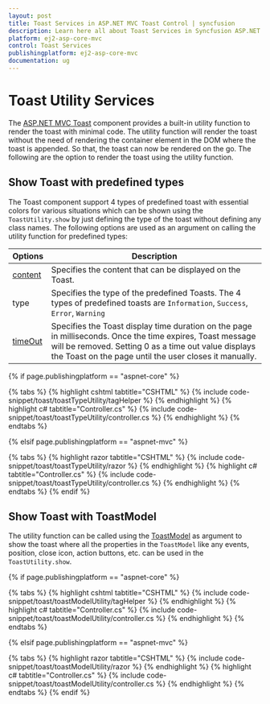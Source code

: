 ```yaml
---
layout: post
title: Toast Services in ASP.NET MVC Toast Control | syncfusion
description: Learn here all about Toast Services in Syncfusion ASP.NET MVC Toast control of Syncfusion Essential JS 2 and more.
platform: ej2-asp-core-mvc
control: Toast Services
publishingplatform: ej2-asp-core-mvc
documentation: ug
---
```



# Toast Utility Services

The [ASP.NET MVC Toast](https://www.syncfusion.com/aspnet-mvc-ui-controls/toast) component provides a built-in utility function to render the toast with minimal code. The utility function will render the toast without the need of rendering the container element in the DOM where the toast is appended. So that, the toast can now be rendered on the go. The following are the option to render the toast using the utility function.

## Show Toast with predefined types

The Toast component support 4 types of predefined toast with essential colors for various situations which can be shown using the `ToastUtility.show` by just defining the type of the toast without defining any class names. The following options are used as an argument on calling the utility function for predefined types:

| Options   | Description |
|-----------|-------------|
| [content](https://help.syncfusion.com/cr/aspnetcore-js2/Syncfusion.EJ2.Notifications.Toast.html#Syncfusion_EJ2_Notifications_Toast_Content) | Specifies the content that can be displayed on the Toast. |
| type | Specifies the type of the predefined Toasts. The 4 types of predefined toasts are `Information`, `Success`, `Error`, `Warning` |
| [timeOut](https://help.syncfusion.com/cr/aspnetcore-js2/Syncfusion.EJ2.Notifications.Toast.html#Syncfusion_EJ2_Notifications_Toast_TimeOut) | Specifies the Toast display time duration on the page in milliseconds. Once the time expires, Toast message will be removed. Setting 0 as a time out value displays the Toast on the page until the user closes it manually. |

{% if page.publishingplatform == "aspnet-core" %}

{% tabs %}
{% highlight cshtml tabtitle="CSHTML" %}
{% include code-snippet/toast/toastTypeUtility/tagHelper %}
{% endhighlight %}
{% highlight c# tabtitle="Controller.cs" %}
{% include code-snippet/toast/toastTypeUtility/controller.cs %}
{% endhighlight %}
{% endtabs %}

{% elsif page.publishingplatform == "aspnet-mvc" %}

{% tabs %}
{% highlight razor tabtitle="CSHTML" %}
{% include code-snippet/toast/toastTypeUtility/razor %}
{% endhighlight %}
{% highlight c# tabtitle="Controller.cs" %}
{% include code-snippet/toast/toastTypeUtility/controller.cs %}
{% endhighlight %}
{% endtabs %}
{% endif %}



## Show Toast with ToastModel

The utility function can be called using the [ToastModel](https://help.syncfusion.com/cr/aspnetcore-js2/Syncfusion.EJ2.Notifications.Toast.html#Syncfusion_EJ2_Notifications_Toast_ToastModel) as argument to show the toast where all the properties in the `ToastModel` like any events, position, close icon, action buttons, etc. can be used in the `ToastUtility.show`.

{% if page.publishingplatform == "aspnet-core" %}

{% tabs %}
{% highlight cshtml tabtitle="CSHTML" %}
{% include code-snippet/toast/toastModelUtility/tagHelper %}
{% endhighlight %}
{% highlight c# tabtitle="Controller.cs" %}
{% include code-snippet/toast/toastModelUtility/controller.cs %}
{% endhighlight %}
{% endtabs %}

{% elsif page.publishingplatform == "aspnet-mvc" %}

{% tabs %}
{% highlight razor tabtitle="CSHTML" %}
{% include code-snippet/toast/toastModelUtility/razor %}
{% endhighlight %}
{% highlight c# tabtitle="Controller.cs" %}
{% include code-snippet/toast/toastModelUtility/controller.cs %}
{% endhighlight %}
{% endtabs %}
{% endif %}


